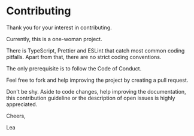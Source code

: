 # Contributing

Thank you for your interest in contributing.

Currently, this is a one-woman project.

There is TypeScript, Prettier and ESLint that catch most common coding pitfalls.
Apart from that, there are no strict coding conventions.

The only prerequisite is to follow the Code of Conduct.

Feel free to fork and help improving the project by creating a pull request.

Don't be shy. Aside to code changes, help improving the documentation,
this contribution guideline or the description of open issues is highly appreciated.

Cheers,

Lea
